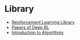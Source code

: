 # Library

- [Reinforcement Learning Library](https://github.com/Hugh-Cai/Library/tree/master/Reinforcement%20Learning%20Library)
- [Papers of Deep RL](https://github.com/Hugh-Cai/Library/tree/master/Figures%20of%20Paper)
- [Introduction to Algorithms](https://github.com/Hugh-Cai/Library/tree/master/Introduction%20to%20Algorithms)
